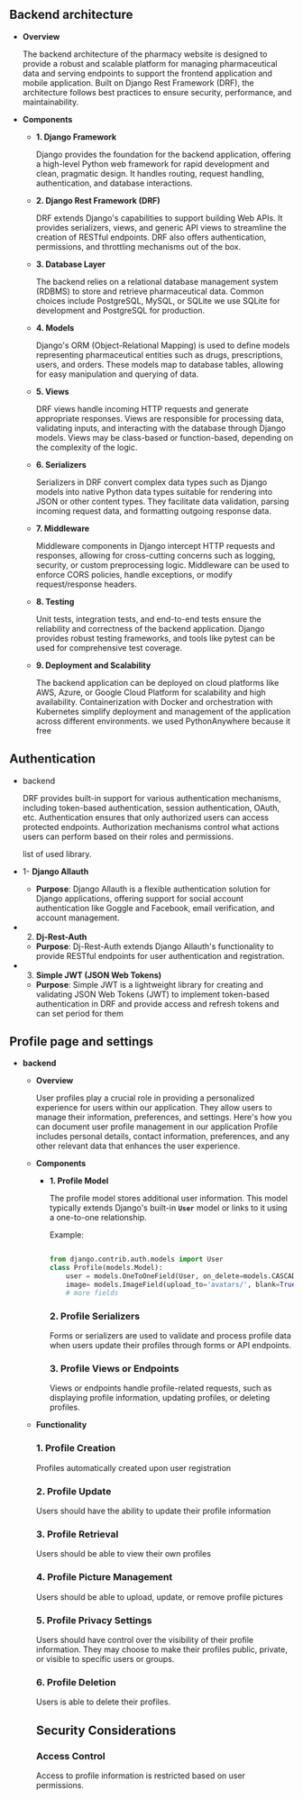 ## Backend architecture


- **Overview**
  
    The backend architecture of the pharmacy website is designed to provide a robust and scalable platform for managing pharmaceutical data and serving endpoints to support the frontend application and mobile application. Built on Django Rest Framework (DRF), the architecture follows best practices to ensure security, performance, and maintainability.


- **Components**
 
	- **1. Django Framework**


        Django provides the foundation for the backend application, offering a high-level Python web framework for rapid development and clean, pragmatic design. It handles routing, request handling, authentication, and database interactions.
    
    - **2. Django Rest Framework (DRF)**
     
        DRF extends Django's capabilities to support building Web APIs. It provides serializers, views, and generic API views to streamline the creation of RESTful endpoints. DRF also offers authentication, permissions, and throttling mechanisms out of the box.
     
    - **3. Database Layer**
     
        The backend relies on a relational database management system (RDBMS) to store and retrieve pharmaceutical data. Common choices include PostgreSQL, MySQL, or SQLite 
        we use SQLite for development and PostgreSQL for production.
    
    - **4. Models**
      
        Django's ORM (Object-Relational Mapping) is used to define models representing pharmaceutical entities such as drugs, prescriptions, users, and orders. These models map to database tables, allowing for easy manipulation and querying of data.
        
    - **5. Views**
        
        DRF views handle incoming HTTP requests and generate appropriate responses. Views are responsible for processing data, validating inputs, and interacting with the database through Django models. Views may be class-based or function-based, depending on the complexity of the logic.
        
    - **6. Serializers**
        
        Serializers in DRF convert complex data types such as Django models into native Python data types suitable for rendering into JSON or other content types. They facilitate data validation, parsing incoming request data, and formatting outgoing response data.
        
    - **7. Middleware**
        
        Middleware components in Django intercept HTTP requests and responses, allowing for cross-cutting concerns such as logging, security, or custom preprocessing logic. Middleware can be used to enforce CORS policies, handle exceptions, or modify request/response headers.
        
    - **8. Testing**
        
        Unit tests, integration tests, and end-to-end tests ensure the reliability and correctness of the backend application. Django provides robust testing frameworks, and tools like pytest can be used for comprehensive test coverage.
        
    - **9. Deployment and Scalability**
        
        The backend application can be deployed on cloud platforms like AWS, Azure, or Google Cloud Platform for scalability and high availability. Containerization with Docker and orchestration with Kubernetes simplify deployment and management of the application across different environments.
        we used PythonAnywhere because it free 
        
    


## Authentication

- backend
    
    DRF provides built-in support for various authentication mechanisms, including token-based authentication, session authentication, OAuth, etc. Authentication ensures that only authorized users can access protected endpoints. Authorization mechanisms control what actions users can perform based on their roles and permissions.
    
    list of used library.
 - 1- **Django Allauth**

	- **Purpose**: Django Allauth is a flexible authentication solution for Django applications, offering support for social account authentication like Goggle and Facebook, email verification, and account management.

- 2. **Dj-Rest-Auth**

	- **Purpose**: Dj-Rest-Auth extends Django Allauth's functionality to provide RESTful endpoints for user authentication and registration.

- 3. **Simple JWT (JSON Web Tokens)**

	- **Purpose**: Simple JWT is a lightweight library for creating and validating JSON Web Tokens (JWT) to implement token-based authentication in DRF and provide access and refresh tokens and can set period for them



    

## Profile page and settings


- **backend**
    - **Overview**
        
        User profiles play a crucial role in providing a personalized experience for users within our application. They allow users to manage their information, preferences, and settings. Here's how you can document user profile management in our application Profile includes personal details, contact information, preferences, and any other relevant data that enhances the user experience.
        
    - **Components**
        - **1. Profile Model**
            
            The profile model stores additional user information. This model typically extends Django's built-in **`User`** model or links to it using a one-to-one relationship.
            
            Example:
            
            ```python
            
            from django.contrib.auth.models import User
            class Profile(models.Model):
                user = models.OneToOneField(User, on_delete=models.CASCADE)
                image= models.ImageField(upload_to='avatars/', blank=True)
                # more fields 
            
            ```
            
            ### **2. Profile Serializers**
            
            Forms or serializers are used to validate and process profile data when users update their profiles through forms or API endpoints.
            
            ### **3. Profile Views or Endpoints**
            
            Views or endpoints handle profile-related requests, such as displaying profile information, updating profiles, or deleting profiles.
            
    - **Functionality**
        
        ### **1. Profile Creation**
        
        Profiles automatically created upon user registration 
        
        ### **2. Profile Update**
        
        Users should have the ability to update their profile information
        
        ### **3. Profile Retrieval**
        
        Users should be able to view their own profiles 
        
        ### **4. Profile Picture Management**
        
        Users should be able to upload, update, or remove profile pictures 
        
        ### **5. Profile Privacy Settings**
        
        Users should have control over the visibility of their profile information. They may choose to make their profiles public, private, or visible to specific users or groups.
        
        ### **6. Profile Deletion**
        
        Users is able to delete their profiles. 
        
        ## **Security Considerations**
        
        ### **Access Control**
        
        Access to profile information is restricted based on user permissions. 
        
